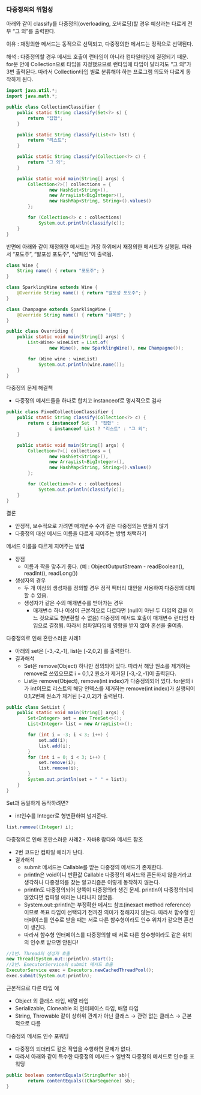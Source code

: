 ### 다중정의의 위험성

아래와 같이 classify를 다중정의(overloading, 오버로딩)할 경우 예상과는 다르게 전부 “그 외”를 출력한다.

이유 : 재정의한 메서드는 동적으로 선택되고, 다중정의한 메서드는 정적으로 선택된다.

해석 : 다중정의할 경우 메서드 호출이 런타임이 아니라 컴파일타임에 결정되기 때문. for문 안에 Collection으로 타입을 지정했으므로 런타임에 타입이 달라저도 “그 외”가 3번 출력된다. 따라서 Collection타입 별로 분류해야 하는 프로그램 의도와 다르게 동작하게 된다.

```java
import java.util.*;
import java.math.*;

public class CollectionClassifier {
    public static String classify(Set<?> s) {
        return "집합";
    }

    public static String classify(List<?> lst) {
        return "리스트";
    }

    public static String classify(Collection<?> c) {
        return "그 외";
    }

    public static void main(String[] args) {
        Collection<?>[] collections = {
                new HashSet<String>(),
                new ArrayList<BigInteger>(),
                new HashMap<String, String>().values()
        };

        for (Collection<?> c : collections)
            System.out.println(classify(c));
    }
}
```

반면에 아래와 같이 재정의한 메서드는 가장 하위에서 재정의한 메서드가 실행됨. 따라서 “포도주”, “발포성 포도주”, “샴페인”이 출력됨.

```java
class Wine {
    String name() { return "포도주"; }
}

class SparklingWine extends Wine {
    @Override String name() { return "발포성 포도주"; }
}

class Champagne extends SparklingWine {
    @Override String name() { return "샴페인"; }
}

public class Overriding {
    public static void main(String[] args) {
        List<Wine> wineList = List.of(
                new Wine(), new SparklingWine(), new Champagne());

        for (Wine wine : wineList)
            System.out.println(wine.name());
    }
}
```

다중정의 문제 해결책

- 다중정의 메서드들을 하나로 합치고 instanceof로 명시적으로 검사

```java
public class FixedCollectionClassifier {
    public static String classify(Collection<?> c) {
        return c instanceof Set  ? "집합" :
                c instanceof List ? "리스트" : "그 외";
    }

    public static void main(String[] args) {
        Collection<?>[] collections = {
                new HashSet<String>(),
                new ArrayList<BigInteger>(),
                new HashMap<String, String>().values()
        };

        for (Collection<?> c : collections)
            System.out.println(classify(c));
    }
}
```

결론

- 안정적, 보수적으로 가려면 매개변수 수가 같은 다중정의는 만들지 않기
- 다중정의 대신 메서드 이름을 다르게 지어주는 방법 채택하기

메서드 이름을 다르게 지어주는 방법

- 장점
    - 이름과 짝을 맞추기 좋다. (예 : ObjectOutputStream - readBoolean(), readInt(), readLong())
- 생성자의 경우
    - 두 개 이상의 생성자를 정의할 경우 정적 팩터리 대안을 사용하여 다중정의 대체할 수 있음.
    - 생성자가 같은 수의 매개변수를 받아가는 경우
        - 매개변수 하나 이상이 근본적으로 다르다면 (null이 아닌 두 타입의 값을 어느 것으로도 형변환할 수 없음) 다중정의 메서드 호출이 매개변수 런타임 타입으로 결정됨. 따라서 컴파일타임에 영향을 받지 않아 혼선을 줄여줌.

다중정의로 인해 혼란스러운 사례1

- 아래의 set은 [-3,-2,-1], list는 [-2,0,2] 를 출력한다.
- 결과해석
    - Set은 remove(Object) 하나만 정의되어 있다. 따라서 해당 원소를 제거하는 remove로 쓰였으므로 i = 0,1,2 원소가 제거된 [-3,-2,-1]이 출력된다.
    - List는 remove(Object), remove(int index)가 다중정의되어 있다. for문의 i가 int이므로 리스트의 해당 인덱스를 제거하는 remove(int index)가 실행되어 0,1,2번째 원소가 제거된 [-2,0,2]가 출력된다.

```java
public class SetList {
    public static void main(String[] args) {
        Set<Integer> set = new TreeSet<>();
        List<Integer> list = new ArrayList<>();

        for (int i = -3; i < 3; i++) {
            set.add(i);
            list.add(i);
        }
        for (int i = 0; i < 3; i++) {
            set.remove(i);
            list.remove(i);
        }
        System.out.println(set + " " + list);
    }
}
```

Set과 동일하게 동작하려면?

- int인수를 Integer로 형변환하여 넘겨준다.

```java
list.remove((Integer) i);
```

다중정의로 인해 혼란스러운 사례2 - 자바8 람다와 메서드 참조

- 2번 코드만 컴파일 에러가 난다.
- 결과해석
    - submit 메서드는 Callable<T>를 받는 다중정의 메서드가 존재한다.
    - println은 void이니 반환값 Callable 다중정의 메서드와 혼돈하지 않을거라고 생각하나 다중정의를 찾는 알고리즘은 이렇게 동작하지 않는다.
    - println도 다중정의되어 양쪽이 다중정의라 생긴 문제. println이 다중정의되지 않았다면 컴파일 에러는 나타나지 않았음.
    - System.out::println는 부정확한 메서드 참조(inexact method reference)이므로 목표 타입이 선택되기 전까진 의미가 정해지지 않는다. 따라서 함수형 인터페이스를 인수로 받을 때는 서로 다른 함수형이라도 인수 위치가 같으면 혼선이 생긴다.
    - 따라서 함수형 인터페이스를 다중정의할 때 서로 다른 함수형이라도 같은 위치의 인수로 받으면 안된다!

```java
//1번. Thread의 생성자 호출
new Thread(System.out::println).start();
//2번. ExecutorService의 submit 메서드 호출
ExecutorService exec = Executors.newCachedThreadPool();
exec.submit(System.out:println);
```

근본적으로 다른 타입 예

- Object 외 클래스 타입, 배열 타입
- Serializable, Cloneable 외 인터페이스 타입, 배열 타입
- String, Throwable 같이 상하위 관계가 아닌 클래스 → 관련 없는 클래스 → 근본적으로 다름

다중정의 메서드 인수 포워딩

- 다중정의 되더라도 같은 작업을 수행하면 문제가 없다.
- 따라서 아래와 같이 특수한 다중정의 메서드→ 일반적 다중정의 메서드로 인수를 포워딩

```java
public boolean contentEquals(StringBuffer sb){
		return contentEquals((CharSequence) sb);
}
```
